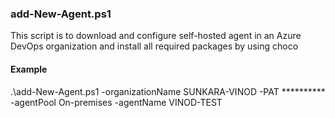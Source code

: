 ### add-New-Agent.ps1

This script is to download and configure self-hosted agent in an Azure DevOps organization and install all required packages by using choco

#### Example
.\add-New-Agent.ps1 -organizationName SUNKARA-VINOD -PAT ********** -agentPool On-premises -agentName VINOD-TEST
